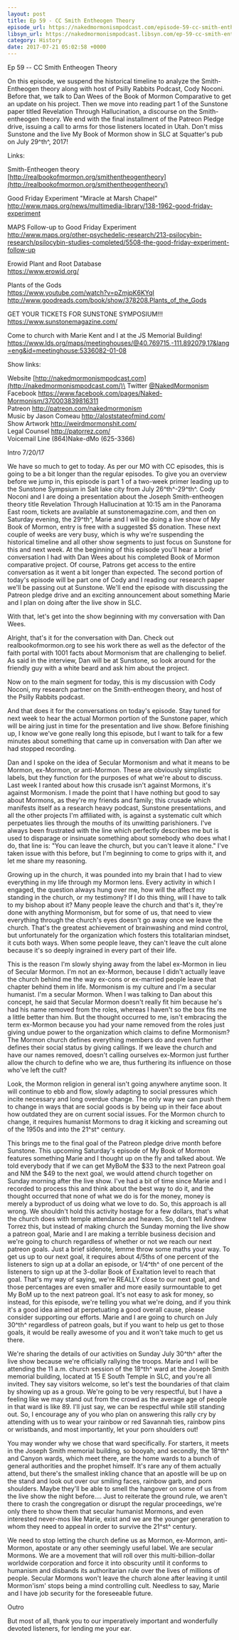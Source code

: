 ```yaml
---
layout: post
title: Ep 59 - CC Smith Entheogen Theory
episode_url: https://nakedmormonismpodcast.com/episode-59-cc-smith-entheogen-theory-pt1/
libsyn_url: https://nakedmormonismpodcast.libsyn.com/ep-59-cc-smith-entheogen-theory
category: History
date: 2017-07-21 05:02:58 +0000
---
```


Ep 59 -- CC Smith Entheogen Theory

On this episode, we suspend the historical timeline to analyze the
Smith-Entheogen theory along with host of Psilly Rabbits Podcast, Cody
Noconi. Before that, we talk to Dan Wees of the Book of Mormon
Comparative to get an update on his project. Then we move into reading
part 1 of the Sunstone paper titled Revelation Through Hallucination, a
discourse on the Smith-entheogen theory. We end with the final
installment of the Patreon Pledge drive, issuing a call to arms for
those listeners located in Utah. Don't miss Sunstone and the live My
Book of Mormon show in SLC at Squatter's pub on July 29^th^, 2017!

Links:

Smith-Entheogen theory\
[http://realbookofmormon.org/smithentheogentheory](http://realbookofmormon.org/smithentheogentheory/)

Good Friday Experiment "Miracle at Marsh Chapel"\
<http://www.maps.org/news/multimedia-library/138-1962-good-friday-experiment>

MAPS Follow-up to Good Friday Experiment\
<http://www.maps.org/other-psychedelic-research/213-psilocybin-research/psilocybin-studies-completed/5508-the-good-friday-experiment-follow-up>

Erowid Plant and Root Database\
<https://www.erowid.org/>

Plants of the Gods\
<https://www.youtube.com/watch?v=pZmjpK6KYqI>\
<http://www.goodreads.com/book/show/378208.Plants_of_the_Gods>

GET YOUR TICKETS FOR SUNSTONE SYMPOSIUM!!!\
<https://www.sunstonemagazine.com/>

Come to church with Marie Kent and I at the JS Memorial Building!\
<https://www.lds.org/maps/meetinghouses/@40.769715,-111.892079,17&lang=eng&id=meetinghouse:5336082-01-08>

Show links:

Website [http://nakedmormonismpodcast.com](http://nakedmormonismpodcast.com/)\
Twitter [\@NakedMormonism](https://twitter.com/NakedMormonism)\
Facebook <https://www.facebook.com/pages/Naked-Mormonism/370003839816311>\
Patreon <http://patreon.com/nakedmormonism>\
Music by Jason Comeau <http://aloststateofmind.com/>\
Show Artwork <http://weirdmormonshit.com/>\
Legal Counsel <http://patorrez.com/>\
Voicemail Line (864)Nake-dMo (625-3366)

Intro 7/20/17

We have so much to get to today. As per our MO with CC episodes, this is
going to be a bit longer than the regular episodes. To give you an
overview before we jump in, this episode is part 1 of a two-week primer
leading up to the Sunstone Sympsium in Salt lake city from July
26^th^-29^th^. Cody Noconi and I are doing a presentation about the
Joseph Smith-entheogen theory title Revelation Through Hallucination at
10:15 am in the Panorama East room, tickets are available at
sunstonemagazine.com, and then on Saturday evening, the 29^th^, Marie
and I will be doing a live show of My Book of Mormon, entry is free with
a suggested \$5 donation. These next couple of weeks are very busy,
which is why we're suspending the historical timeline and all other show
segments to just focus on Sunstone for this and next week. At the
beginning of this episode you'll hear a brief conversation I had with
Dan Wees about his completed Book of Mormon comparative project. Of
course, Patrons get access to the entire conversation as it went a bit
longer than expected. The second portion of today's episode will be part
one of Cody and I reading our research paper we'll be passing out at
Sunstone. We'll end the episode with discussing the Patreon pledge drive
and an exciting announcement about something Marie and I plan on doing
after the live show in SLC.

With that, let's get into the show beginning with my conversation with
Dan Wees.

Alright, that's it for the conversation with Dan. Check out
realbookofmormon.org to see his work there as well as the defector of
the faith portal with 1001 facts about Mormonism that are challenging to
belief. As said in the interview, Dan will be at Sunstone, so look
around for the friendly guy with a white beard and ask him about the
project.

Now on to the main segment for today, this is my discussion with Cody
Noconi, my research partner on the Smith-entheogen theory, and host of
the Psilly Rabbits podcast.

And that does it for the conversations on today's episode. Stay tuned
for next week to hear the actual Mormon portion of the Sunstone paper,
which will be airing just in time for the presentation and live show.
Before finishing up, I know we've gone really long this episode, but I
want to talk for a few minutes about something that came up in
conversation with Dan after we had stopped recording.

Dan and I spoke on the idea of Secular Mormonism and what it means to be
Mormon, ex-Mormon, or anti-Mormon. These are obviously simplistic
labels, but they function for the purposes of what we're about to
discuss. Last week I ranted about how this crusade isn't against
Mormons, it's against Mormonism. I made the point that I have nothing
but good to say about Mormons, as they're my friends and family; this
crusade which manifests itself as a research heavy podcast, Sunstone
presentations, and all the other projects I'm affiliated with, is
against a systematic cult which perpetuates lies through the mouths of
its unwitting parishioners. I've always been frustrated with the line
which perfectly describes me but is used to disparage or insinuate
something about somebody who does what I do, that line is: "You can
leave the church, but you can't leave it alone." I've taken issue with
this before, but I'm beginning to come to grips with it, and let me
share my reasoning.

Growing up in the church, it was pounded into my brain that I had to
view everything in my life through my Mormon lens. Every activity in
which I engaged, the question always hung over me, how will the affect
my standing in the church, or my testimony? If I do this thing, will I
have to talk to my bishop about it? Many people leave the church and
that's it, they're done with anything Mormonism, but for some of us,
that need to view everything through the church's eyes doesn't go away
once we leave the church. That's the greatest achievement of
brainwashing and mind control, but unfortunately for the organization
which fosters this totalitarian mindset, it cuts both ways. When some
people leave, they can't leave the cult alone because it's so deeply
ingrained in every part of their life.

This is the reason I'm slowly shying away from the label ex-Mormon in
lieu of Secular Mormon. I'm not an ex-Mormon, because I didn't actually
leave the church behind me the way ex-cons or ex-married people leave
that chapter behind them in life. Mormonism is my culture and I'm a
secular humanist. I'm a secular Mormon. When I was talking to Dan about
this concept, he said that Secular Mormon doesn't really fit him because
he's had his name removed from the roles, whereas I haven't so the box
fits me a little better than him. But the thought occurred to me, isn't
embracing the term ex-Mormon because you had your name removed from the
roles just giving undue power to the organization which claims to define
Mormonism? The Mormon church defines everything members do and even
further defines their social status by giving callings. If we leave the
church and have our names removed, doesn't calling ourselves ex-Mormon
just further allow the church to define who we are, thus furthering its
influence on those who've left the cult?

Look, the Mormon religion in general isn't going anywhere anytime soon.
It will continue to ebb and flow, slowly adapting to social pressures
which incite necessary and long overdue change. The only way we can push
them to change in ways that are social goods is by being up in their
face about how outdated they are on current social issues. For the
Mormon church to change, it requires humanist Mormons to drag it kicking
and screaming out of the 1950s and into the 21^st^ century.

This brings me to the final goal of the Patreon pledge drive month
before Sunstone. This upcoming Saturday's episode of My Book of Mormon
features something Marie and I thought up on the fly and talked about.
We told everybody that if we can get MyBoM the \$33 to the next Patreon
goal and NM the \$49 to the next goal, we would attend church together
on Sunday morning after the live show. I've had a bit of time since
Marie and I recorded to process this and think about the best way to do
it, and the thought occurred that none of what we do is for the money,
money is merely a byproduct of us doing what we love to do. So, this
approach is all wrong. We shouldn't hold this activity hostage for a few
dollars, that's what the church does with temple attendance and heaven.
So, don't tell Andrew Torrez this, but instead of making church the
Sunday morning the live show a patreon goal, Marie and I are making a
terrible business decision and we're going to church regardless of
whether or not we reach our next patreon goals. Just a brief sidenote,
lemme throw some maths your way. To get us up to our next goal, it
requires about 4/5ths of one percent of the listeners to sign up at a
dollar an episode, or 1/4^th^ of one percent of the listeners to sign up
at the 3-dollar Book of Exaltation level to reach that goal. That's my
way of saying, we're REALLY close to our next goal, and those
percentages are even smaller and more easily surmountable to get My BoM
up to the next patreon goal. It's not easy to ask for money, so instead,
for this episode, we're telling you what we're doing, and if you think
it's a good idea aimed at perpetuating a good overall cause, please
consider supporting our efforts. Marie and I are going to church on July
30^th^ regardless of patreon goals, but if you want to help us get to
those goals, it would be really awesome of you and it won't take much to
get us there.

We're sharing the details of our activities on Sunday July 30^th^ after
the live show because we're officially rallying the troops. Marie and I
will be attending the 11 a.m. church session of the 18^th^ ward at the
Joseph Smith memorial building, located at 15 E South Temple in SLC, and
you're all invited. They say visitors welcome, so let's test the
boundaries of that claim by showing up as a group. We're going to be
very respectful, but I have a feeling like we may stand out from the
crowd as the average age of people in that ward is like 89. I'll just
say, we can be respectful while still standing out. So, I encourage any
of you who plan on answering this rally cry by attending with us to wear
your rainbow or red Savannah ties, rainbow pins or wristbands, and most
importantly, let your porn shoulders out!

You may wonder why we chose that ward specifically. For starters, it
meets in the Joseph Smith memorial building, so booyah; and secondly,
the 18^th^ and Canyon wards, which meet there, are the home wards to a
bunch of general authorities and the prophet himself. It's rare any of
them actually attend, but there's the smallest inkling chance that an
apostle will be up on the stand and look out over our smiling faces,
rainbow garb, and porn shoulders. Maybe they'll be able to smell the
hangover on some of us from the live show the night before.... Just to
reiterate the ground rule, we aren't there to crash the congregation or
disrupt the regular proceedings, we're only there to show them that
secular humanist Mormons, and even interested never-mos like Marie,
exist and we are the younger generation to whom they need to appeal in
order to survive the 21^st^ century.

We need to stop letting the church define us as Mormon, ex-Mormon,
anti-Mormon, apostate or any other seemingly useful label. We are
secular Mormons. We are a movement that will roll over this
multi-billion-dollar worldwide corporation and force it into obscurity
until it conforms to humanism and disbands its authoritarian rule over
the lives of millions of people. Secular Mormons won't leave the church
alone after leaving it until Mormon'ism' stops being a mind controlling
cult. Needless to say, Marie and I have job security for the foreseeable
future.

Outro

But most of all, thank you to our imperatively important and wonderfully
devoted listeners, for lending me your ear.
